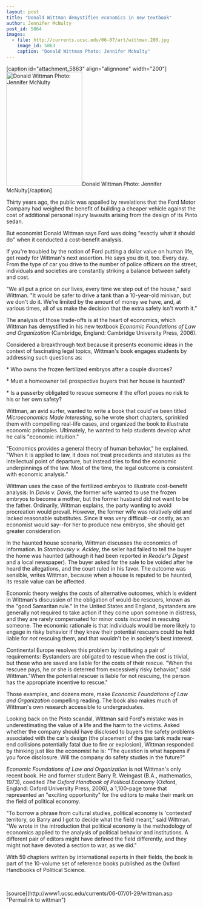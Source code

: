 ```yaml
---
layout: post
title: "Donald Wittman demystifies economics in new textbook"
author: Jennifer McNulty
post_id: 5864
images:
  - file: http://currents.ucsc.edu/06-07/art/wittman.200.jpg
    image_id: 5863
    caption: "Donald Wittman Photo: Jennifer McNulty"
---
```


[caption id="attachment_5863" align="alignnone" width="200"]<a href="http://localhost/mysite/wp-content/uploads/2007/01/wittman.200.jpg"><img class="size-full wp-image-5863" src="http://localhost/mysite/wp-content/uploads/2007/01/wittman.200.jpg" alt="Donald Wittman Photo: Jennifer McNulty" width="200" height="301" /></a>Donald Wittman Photo: Jennifer McNulty[/caption]
<a name="content" id="content"></a>
<p>
  Thirty years ago, the public was appalled by revelations that the Ford Motor Company had weighed the benefit of building a cheaper vehicle against the cost of additional personal injury lawsuits arising from the design of its Pinto sedan.
</p>
<p>
  But economist Donald Wittman says Ford was doing "exactly what it should do" when it conducted a cost-benefit analysis.
</p>
<p>
  If you're troubled by the notion of Ford putting a dollar value on human life, get ready for Wittman's next assertion. He says you do it, too. Every day. From the type of car you drive to the number of police officers on the street, individuals and societies are constantly striking a balance between safety and cost.
</p>
<p>
  "We all put a price on our lives, every time we step out of the house," said Wittman. "It would be safer to drive a tank than a 10-year-old minivan, but we don't do it. We're limited by the amount of money we have, and, at various times, all of us make the decision that the extra safety isn't worth it."
</p>
<p>
  The analysis of those trade-offs is at the heart of economics, which Wittman has demystified in his new textbook <i>Economic Foundations of Law and Organization</i> (Cambridge, England: Cambridge University Press, 2006).
</p>
<p>
  Considered a breakthrough text because it presents economic ideas in the context of fascinating legal topics, Wittman's book engages students by addressing such questions as:
</p>
<p>
  * Who owns the frozen fertilized embryos after a couple divorces?
</p>
<p>
  * Must a homeowner tell prospective buyers that her house is haunted?
</p>
<p>
  * Is a passerby obligated to rescue someone if the effort poses no risk to his or her own safety?
</p>
<p>
  Wittman, an avid surfer, wanted to write a book that could've been titled <i>Microeconomics Made Interesting</i>, so he wrote short chapters, sprinkled them with compelling real-life cases, and organized the book to illustrate economic principles. Ultimately, he wanted to help students develop what he calls "economic intuition."
</p>
<p>
  "Economics provides a general theory of human behavior," he explained. "When it is applied to law, it does not treat precedents and statutes as the intellectual point of departure, but instead tries to find the economic underpinnings of the law. Most of the time, the legal outcome is consistent with economic analysis."
</p>
<p>
  Wittman uses the case of the fertilized embryos to illustrate cost-benefit analysis: In <i>Davis v. Davis</i>, the former wife wanted to use the frozen embryos to become a mother, but the former husband did not want to be the father. Ordinarily, Wittman explains, the party wanting to avoid procreation would prevail. However, the former wife was relatively old and lacked reasonable substitutes. Since it was very difficult--or costly, as an economist would say--for her to produce new embryos, she should get greater consideration.
</p>
<p>
  In the haunted house scenario, Wittman discusses the economics of information. In <i>Stambovsky v. Ackley</i>, the seller had failed to tell the buyer the home was haunted (although it had been reported in <i>Reader's Digest</i> and a local newspaper). The buyer asked for the sale to be voided after he heard the allegations, and the court ruled in his favor. The outcome was sensible, writes Wittman, because when a house is reputed to be haunted, its resale value can be affected.
</p>
<p>
  Economic theory weighs the costs of alternative outcomes, which is evident in Wittman's discussion of the obligation of would-be rescuers, known as the "good Samaritan rule." In the United States and England, bystanders are generally not required to take action if they come upon someone in distress, and they are rarely compensated for minor costs incurred in rescuing someone. The economic rationale is that individuals would be more likely to engage in risky behavior if they knew their potential rescuers could be held liable for <i>not</i> rescuing them, and that wouldn't be in society's best interest.
</p>
<p>
  Continental Europe resolves this problem by instituting a pair of requirements: Bystanders are obligated to rescue when the cost is trivial, but those who are saved are liable for the costs of their rescue. "When the rescuee pays, he or she is deterred from excessively risky behavior," said Wittman."When the potential rescuer is liable for not rescuing, the person has the appropriate incentive to rescue."
</p>
<p>
  Those examples, and dozens more, make <i>Economic Foundations of Law and Organization</i> compelling reading. The book also makes much of Wittman's own research accessible to undergraduates.
</p>
<p>
  Looking back on the Pinto scandal, Wittman said Ford's mistake was in underestimating the value of a life and the harm to the victims. Asked whether the company should have disclosed to buyers the safety problems associated with the car's design (the placement of the gas tank made rear-end collisions potentially fatal due to fire or explosion), Wittman responded by thinking just like the economist he is: "The question is what happens if you force disclosure. Will the company do safety studies in the future?"
</p>
<p>
  <i>Economic Foundations of Law and Organization</i> is not Wittman's only recent book. He and former student Barry R. Weingast (B.A., mathematics, 1973), coedited <i>The Oxford Handbook of Political Economy</i> (Oxford, England: Oxford University Press, 2006), a 1,100-page tome that represented an "exciting opportunity" for the editors to make their mark on the field of political economy.
</p>
<p>
  "To borrow a phrase from cultural studies, political economy is 'contested' territory, so Barry and I got to decide what the field meant," said Wittman. "We wrote in the introduction that political economy is the methodology of economics applied to the analysis of political behavior and institutions. A different pair of editors might have defined the field differently, and they might not have devoted a section to war, as we did."
</p>
<p>
  With 59 chapters written by international experts in their fields, the book is part of the 10-volume set of reference books published as the Oxford Handbooks of Political Science.
</p>
<p>
  <br>
</p>
[source](http://www1.ucsc.edu/currents/06-07/01-29/wittman.asp "Permalink to wittman")
